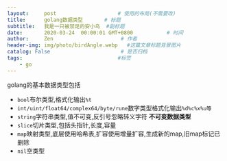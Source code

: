 ```yaml
---
layout:     post                    # 使用的布局(不需要改)
title:      golang数据类型       # 标题
subtitle:   我是一只被禁足的安小鸟  #副标题
date:       2020-03-24  00:00:01 GMT+0800           # 时间
author:     Zen                      # 作者
header-img: img/photo/birdAngle.webp   #这篇文章标题背景图片
catalog: False                       # 是否归档
tags:                               #标签
    - go
---
```

golang的基本数据类型包括
+ `bool`布尔类型,格式化输出`%t`
+ `int/uint/float64/complex64/byte/rune`数字类型格式化输出`%d%c%x%u等`
+ `string`字符串类型,值不可变,反引号忽略转义字符 **不可变数据类型**
+ `slice`切片类型,包括头指针,长度,容量
+ `map`映射类型,底层使用哈希表,扩容使用增量扩容,生成新的map,旧map标记已删除
+ `nil`空类型
